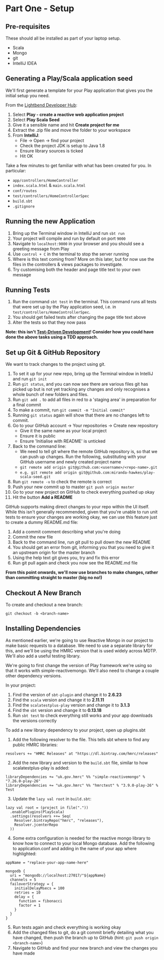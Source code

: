 # Part One - Setup

## Pre-requisites
These should all be installed as part of your laptop setup.
* Scala
* Mongo
* git
* IntelliJ IDEA

## Generating a Play/Scala application seed 
We'll first generate a template for your Play application that gives you the initial setup you need.

From the [Lightbend Developer Hub](https://developer.lightbend.com/start/):
1. Select **Play - create a reactive web application project**
2. Select **Play Scala Seed**
3. Give it a sensible name and hit **Create project for me**
4. Extract the .zip file and move the folder to your workspace
5. From **IntelliJ**:
    * File → Open → find your project
    * Check the project JDK is setup to Java 1.8
    * Ensure library sources is ticked
    * Hit OK

Take a few minutes to get familiar with what has been created for you. In particular:
* `app/controllers/HomeController`
* `index.scala.html` & `main.scala.html`
* `conf/routes`
* `test/controllers/HomeControllerSpec`
* `build.sbt`
* `.gitignore`

## Running the new Application
1. Bring up the Terminal window in IntelliJ and run `sbt run`
2. Your project will compile and run by default on port `9000`
3. Navigate to `localhost:9000` in your browser and you should see a greeting message from Play
4. Use `control + C` in the terminal to stop the server running 
5. Where is this text coming from? More on this later, but for now use the files in the controllers & views packages to investigate.
6. Try customising both the header and page title text to your own message

## Running Tests
1. Run the command `sbt test` in the terminal. This command runs all tests that were set up by the Play application seed, i.e. in `test/controllers/HomeControllerSpec`.
2. You should get failed tests after changing the page title text above
3. Alter the tests so that they now pass

**Note: this isn't [Test-Driven Development](https://www.agilealliance.org/glossary/tdd/#q=~(infinite~false~filters~(postType~(~%27page~%27post~%27aa_book~%27aa_event_session~%27aa_experience_report~%27aa_glossary~%27aa_research_paper~%27aa_video)~tags~(~%27tdd))~searchTerm~%27~sort~false~sortDirection~%27asc~page~1))! Consider how you could have done the above tasks using a TDD approach.**

## Set up Git & GitHub Repository
We want to track changes to the project using git.

1. To set it up for your new repo, bring up the Terminal window in IntelliJ and run `git init`
2. Run `git status`, and you can now see there are various files git has picked up but is not yet tracking any changes and only recognises a whole bunch of new folders and files.
3. Run `git add .` to add all files in red to a 'staging area' in preparation for a final commit
4. To make a commit, run `git commit -m "Initial commit"`
5. Running `git status` again will show that there are no changes left to commit.
6. Go to your GitHub account → Your repositories → Create new repository
    * Give it the same name as your local project
    * Ensure it is public
    * Ensure 'Initialise with README' is unticked
7. Back to the command line:
    * We need to tell git where the remote GitHub repository is, so that we can push up changes. Run the following, substituting with your GitHub username and newly created project name
    * `git remote add origin git@github.com:<username>/<repo-name>.git`
    * `e.g. git remote add origin git@github.com:miranda-hawkes/play-scala-seed.git`
8. Run `git remote -v` to check the remote is correct
9. Push your new commit up to master `git push origin master`
10. Go to your new project on GitHub to check everything pushed up okay
11. Hit the button **Add a README**

GitHub supports making direct changes to your repo within the UI itself. While this isn't generally recommended, given that you're unable to run unit tests to ensure your changes are working okay, we can use this feature just to create a dummy README.md file:
1. Add a commit comment describing what you're doing
2. Commit the new file
3. Back to the command line, run git pull to pull down the new README
4. You should get an error from git, informing you that you need to give it an upstream origin for the master branch
5. Using the help text git gives you, try and fix this error
6. Run git pull again and check you now see the README.md file

**From this point onwards, we'll now use branches to make changes, rather than committing straight to master (big no no!)**

## Checkout A New Branch
To create and checkout a new branch:

```
git checkout -b <branch-name>
```

## Installing Dependencies
As mentioned earlier, we're going to use Reactive Mongo in our project to make basic requests to a database.
We need to use a separate library for this, and we'll be using the HMRC version that is used widely across MDTP. We'll also add a useful testing library.

We're going to first change the version of Play framework we're using so that it works with simple-reactivemongo. We'll also need to change a couple other dependency versions.

In your project:

1. Find the version of `sbt-plugin` and change it to **2.6.23**
2. Find the `scala` version and change it to **2.11.11**
3. Find the `scalatestplus-play` version and change it to **3.1.3**
4. Find the `sbt` version and change it to **0.13.18**
5. Run `sbt test` to check everything still works and your app downloads the versions correctly

To add a new library dependency to your project, open up plugins.sbt
1. Add the following resolver to the file. This tells sbt where to find any public HMRC libraries:
```
resolvers += "HMRC Releases" at "https://dl.bintray.com/hmrc/releases"
```
2. Add the new library and version to the `build.sbt` file, similar to how scalatestplus-play is added:
```
libraryDependencies += "uk.gov.hmrc" %% "simple-reactivemongo" % "7.26.0-play-26"
libraryDependencies += "uk.gov.hmrc" %% "hmrctest" % "3.9.0-play-26" % Test
```
3. Update the `lazy val root` in `build.sbt`:
```
lazy val root = (project in file("."))
  .enablePlugins(PlayScala)
  .settings(resolvers ++= Seq(
    Resolver.bintrayRepo("hmrc", "releases"),
    Resolver.jcenterRepo
  ))
```
4. Some extra configuration is needed for the reactive mongo library to know how to connect to your local Mongo database. Add the following to application.conf and adding in the name of your app where highlighted:
```
appName = "replace-your-app-name-here"

mongodb {
  uri = "mongodb://localhost:27017/"${appName}
  channels = 5
  failoverStrategy = {
    initialDelayMsecs = 100
    retries = 10
    delay = {
      function = fibonacci
      factor = 1
    }
  }
}
```
5. Run tests again and check everything is working okay
6. Add the changed files to git, do a git commit briefly detailing what you have changed, then push the branch up to GitHub (hint: `git push origin <branch-name>`)
7. Navigate to GitHub and find your new branch and view the changes you have made